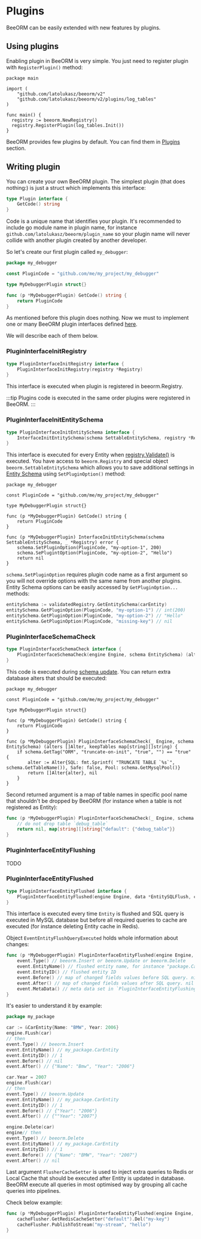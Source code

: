 # Plugins

BeeORM can be easily extended with new features by plugins. 

## Using plugins

Enabling plugin in BeeORM is very simple. You just need to register plugin with `RegisterPlugin()` method:

```go{10}
package main

import (
    "github.com/latolukasz/beeorm/v2"
    "github.com/latolukasz/beeorm/v2/plugins/log_tables"
)

func main() {
  registry := beeorm.NewRegistry()
  registry.RegisterPlugin(log_tables.Init())
}
```

BeeORM provides few plugins by default. You can find them in [Plugins](/plugins/) section.

## Writing plugin

You can create your own BeeORM plugin. The simplest plugin (that does nothing:) is just a struct which implements
this interface:

```go
type Plugin interface {
	GetCode() string
}
```

Code is a unique name that identifies your plugin. It's recommended to include go module name in plugin name, for 
instance `github.com/latolukasz/beeorm/plugin_name` so your plugin name will never collide with another plugin created by
another developer.

So let's create our first plugin called `my_debugger`:

```go
package my_debugger

const PluginCode = "github.com/me/my_project/my_debugger"

type MyDebuggerPlugin struct{}

func (p *MyDebuggerPlugin) GetCode() string {
	return PluginCode
}
```

As mentioned before this plugin does nothing. Now we must to implement one or many BeeORM plugin interfaces
defined [here](https://github.com/latolukasz/beeorm/blob/v2/plugin.go).

We will describe each of them below.

### PluginInterfaceInitRegistry

```go
type PluginInterfaceInitRegistry interface {
	PluginInterfaceInitRegistry(registry *Registry)
}
```

This interface is executed when plugin is registered in beeorm.Registry.

:::tip
Plugins code is executed in the same order plugins were registered in BeeORM.
:::

### PluginInterfaceInitEntitySchema

```go
type PluginInterfaceInitEntitySchema interface {
	InterfaceInitEntitySchema(schema SettableEntitySchema, registry *Registry) error
}
```

This interface is executed for every Entity when [registry.Validate()](/guide/validated_registry.html#validating-the-registry) 
is executed. You have access to `beeorm.Registry` and special object `beeorm.SettableEntitySchema` which allows you to save additional
settings in [Entity Schema](/guide/validated_registry.html#entity-schema) using `SetPluginOption()` method:

```go{12-13}
package my_debugger

const PluginCode = "github.com/me/my_project/my_debugger"

type MyDebuggerPlugin struct{}

func (p *MyDebuggerPlugin) GetCode() string {
	return PluginCode
}

func (p *MyDebuggerPlugin) InterfaceInitEntitySchema(schema SettableEntitySchema, _ *Registry) error {
	schema.SetPluginOption(PluginCode, "my-option-1", 200)
	schema.SePlugintOption(PluginCode, "my-option-2", "Hello")
	return nil
}
```

`schema.SetPluginOption` requires plugin code name as a first argument so you will not override options with the same name
from another plugins. Entity Schema options can be easily accessed by `GetPluginOption...` methods:

```go
entitySchema := validatedRegistry.GetEntitySchema(carEntity)
entitySchema.GetPluginOption(PluginCode, "my-option-1") // int(200)
entitySchema.GetPluginOption(PluginCode, "my-option-2") // "Hello"
entitySchema.GetPluginOption(PluginCode, "missing-key") // nil
```

### PluginInterfaceSchemaCheck

```go
type PluginInterfaceSchemaCheck interface {
	PluginInterfaceSchemaCheck(engine Engine, schema EntitySchema) (alters []Alter, keepTables map[string][]string)
}
```

This code is executed during [schema update](/guide/schema_update.html#schema-update). You can return extra database alters
that should be executed:

```go{11-16}
package my_debugger

const PluginCode = "github.com/me/my_project/my_debugger"

type MyDebuggerPlugin struct{}

func (p *MyDebuggerPlugin) GetCode() string {
	return PluginCode
}

func (p *MyDebuggerPlugin) PluginInterfaceSchemaCheck(_ Engine, schema EntitySchema) (alters []Alter, keepTables map[string][]string) {
    if schema.GetTag("ORM", "truncate-on-init", "true", "") == "true" {
        alter := Alter{SQL: fmt.Sprintf( "TRUNCATE TABLE `%s`", schema.GetTableName()), Safe: false, Pool: schema.GetMysqlPool()}
        return []Alter{alter}, nil
    }
}
```

Second returned argument is a map of table names in specific pool name that shouldn't be dropped by BeeORM (for instance when a table is not registered as Entity):

```go
func (p *MyDebuggerPlugin) PluginInterfaceSchemaCheck(_ Engine, schema EntitySchema) (alters []Alter, keepTables map[string][]string) {
    // do not drop table `debug_table`
    return nil, map[string][]string{"default": {"debug_table"}}
}
```

### PluginInterfaceEntityFlushing

TODO

### PluginInterfaceEntityFlushed

```go
type PluginInterfaceEntityFlushed interface {
	PluginInterfaceEntityFlushed(engine Engine, data *EntitySQLFlush, cacheFlusher FlusherCacheSetter)
}
```

This interface is executed every time `Entity` is flushed and SQL query is executed in MySQL database but before
all required queries to cache are executed (for instance deleting Entity cache in Redis).

Object `EventEntityFlushQueryExecuted` holds whole information about changes:

```go
func (p *MyDebuggerPlugin) PluginInterfaceEntityFlushed(engine Engine, event EventEntityFlushQueryExecuted, cacheFlusher FlusherCacheSetter) {
    event.Type() // beeorm.Insert or beeorm.Update or beeorm.Delete
    event.EntityName() // flushed entity name, for instance "package.CarEntity"
    event.EntityID() // flushed entity ID
    event.Before() // map of changed fields values before SQL query. nil when Action is "beeorm.Insert"
    event.After() // map of changed fields values after SQL query. nil when Action is "beeorm.Delete"
    event.MetaData() // meta data set in `PluginInterfaceEntityFlushing`
}
```

It's easier to understand it by example:

```go
package my_package

car := &CarEntity{Name: "BMW", Year: 2006}
engine.FLush(car)
// then
event.Type() // beeorm.Insert
event.EntityName() // my_package.CarEntity
event.EntityID() // 1
event.Before() // nil
event.After() // {"Name": "Bmw", "Year": "2006"}

car.Year = 2007
engine.Flush(car)
// then
event.Type() // beeorm.Update
event.EntityName() // my_package.CarEntity
event.EntityID() // 1
event.Before() // {"Year": "2006"}
event.After() // {""Year": "2007"}

engine.Delete(car)
engine// then
event.Type() // beeorm.Delete
event.EntityName() // my_package.CarEntity
event.EntityID() // 1
event.Before() // {"Name": "BMW", "Year": "2007"}
event.After() // nil
```

Last argument `FlusherCacheSetter` is used to inject extra queries to Redis or Local Cache that should be executed after
Entity is updated in database. BeeORM execute all queries in most optimised way by grouping all cache queries into pipelines.

Check below example:

```go
func (p *MyDebuggerPlugin) PluginInterfaceEntityFlushed(engine Engine, event EventEntityFlushQueryExecuted, cacheFlusher FlusherCacheSetter) {
    cacheFlusher.GetRedisCacheSetter("default").Del("my-key")
    cacheFlusher.PublishToStream("my-stream", "hello")
}
```